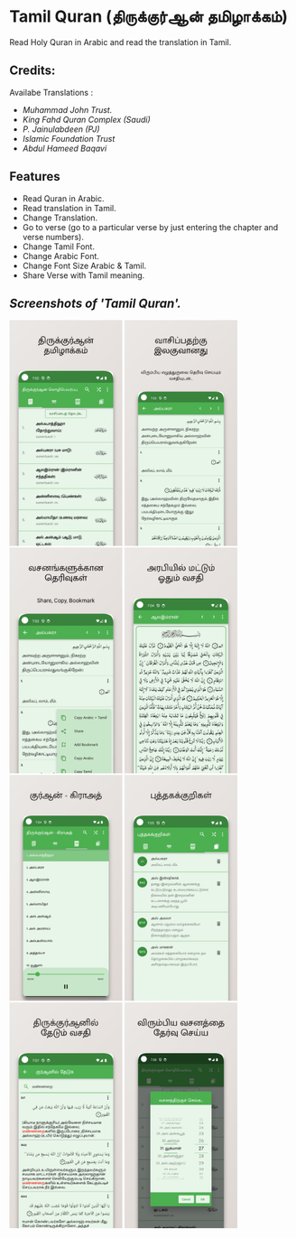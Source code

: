 # Tamil Quran (திருக்குர்ஆன் தமிழாக்கம்)


Read Holy Quran in Arabic and read the translation in Tamil.

## Credits:

Availabe Translations : 
- *Muhammad John Trust.*
- *King Fahd Quran Complex (Saudi)*
- *P. Jainulabdeen (PJ)*
- *Islamic Foundation Trust*
- *Abdul Hameed Baqavi*

## Features
- Read Quran in Arabic.
- Read translation in Tamil.
- Change Translation.
- Go to verse (go to a particular verse by just entering the chapter and verse numbers).
- Change Tamil Font.
- Change Arabic Font.
- Change Font Size Arabic & Tamil.  
- Share Verse with Tamil meaning.



## *Screenshots of 'Tamil Quran'.*

<p float="left">
  <img src="screenshots/Google Pixel 4 XL Screenshot 1.png" width="200" />
  <img src="screenshots/Google Pixel 4 XL Screenshot 2.png" width="200" /> 
  <img src="screenshots/Google Pixel 4 XL Screenshot 3.png" width="200" />
  <img src="screenshots/Google Pixel 4 XL Screenshot 4.png" width="200" />
  <img src="screenshots/Google Pixel 4 XL Screenshot 5.png" width="200" />
  <img src="screenshots/Google Pixel 4 XL Screenshot 6.png" width="200" />
  <img src="screenshots/Google Pixel 4 XL Screenshot 7.png" width="200" />
  <img src="screenshots/Google Pixel 4 XL Screenshot 8.png" width="200" />
</p>